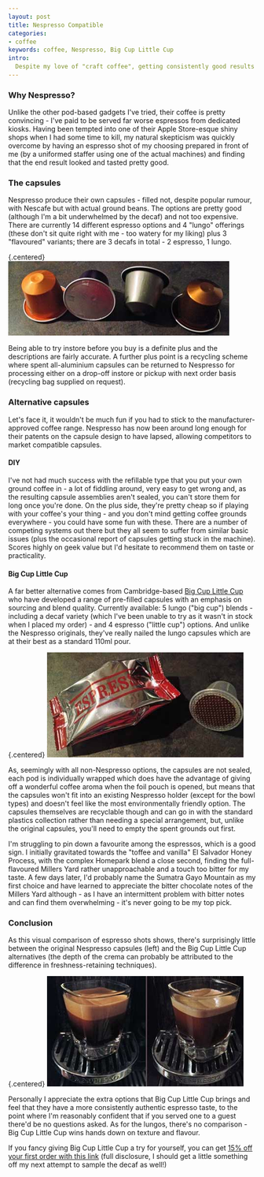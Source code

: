 ```yaml
---
layout: post
title: Nespresso Compatible
categories: 
- coffee
keywords: coffee, Nespresso, Big Cup Little Cup
intro:
  Despite my love of "craft coffee", getting consistently good results at home is tough - and may be too time-consuming, especially for a pre-work cuppa - so I have added a Nespresso machine to my setup for when my inner barista needs a day off (and so other householders and visitors can make something that doesn't involve opening a jar).
---
```


### Why Nespresso?

Unlike the other pod-based gadgets I've tried, their coffee is pretty convincing - I've paid to be served far worse espressos from dedicated kiosks. Having been tempted into one of their Apple Store-esque shiny shops when I had some time to kill, my natural skepticism was quickly overcome by having an espresso shot of my choosing prepared in front of me (by a uniformed staffer using one of the actual machines) and finding that the end result looked and tasted pretty good.

### The capsules

Nespresso produce their own capsules - filled not, despite popular rumour, with Nescafe but with actual ground beans. The options are pretty good (although I'm a bit underwhelmed by the decaf) and not too expensive. There are currently 14 different espresso options and 4 "lungo" offerings (these don't sit quite right with me - too watery for my liking) plus 3 "flavoured" variants; there are 3 decafs in total - 2 espresso, 1 lungo.

{.centered}
  ![shiny metal capsules](images/nespresso/capsules.jpg)

Being able to try instore before you buy is a definite plus and the descriptions are fairly accurate. A further plus point is a recycling scheme where spent all-aluminium capsules can be returned to Nespresso for processing either on a drop-off instore or pickup with next order basis (recycling bag supplied on request).

### Alternative capsules

Let's face it, it wouldn't be much fun if you had to stick to the manufacturer-approved coffee range. Nespresso has now been around long enough for their patents on the capsule design to have lapsed, allowing competitors to market compatible capsules.

#### DIY

I've not had much success with the refillable type that you put your own ground coffee in - a lot of fiddling around, very easy to get wrong and, as the resulting capsule assemblies aren't sealed, you can't store them for long once you're done. On the plus side, they're pretty cheap so if playing with your coffee's your thing - and you don't mind getting coffee grounds everywhere - you could have some fun with these. There are a number of competing systems out there but they all seem to suffer from similar basic issues (plus the occasional report of capsules getting stuck in the machine). Scores highly on geek value but I'd hesitate to recommend them on taste or practicality.

#### Big Cup Little Cup

A far better alternative comes from Cambridge-based [Big Cup Little Cup](http://bigcuplittlecup.com) who have developed a range of pre-filled capsules with an emphasis on sourcing and blend quality. Currently available: 5 lungo ("big cup") blends - including a decaf variety (which I've been unable to try as it wasn't in stock when I placed my order) - and 4 espresso ("little cup") options. And unlike the Nespresso originals, they've really nailed the lungo capsules which are at their best as a standard 110ml pour.

{.centered}
  ![individually wrapped](images/nespresso/compatible-capsule.jpg)

As, seemingly with all non-Nespresso options, the capsules are not sealed, each pod is individually wrapped which does have the advantage of giving off a wonderful coffee aroma when the foil pouch is opened, but means that the capsules won't fit into an existing Nespresso holder (except for the bowl types) and doesn't feel like the most environmentally friendly option. The capsules themselves are recyclable though and can go in with the standard plastics collection rather than needing a special arrangement, but, unlike the original capsules, you'll need to empty the spent grounds out first.

I'm struggling to pin down a favourite among the espressos, which is a good sign. I initially gravitated towards the "toffee and vanilla" El Salvador Honey Process, with the complex Homepark blend a close second, finding the full-flavoured Millers Yard rather unapproachable and a touch too bitter for my taste. A few days later, I'd probably name the Sumatra Gayo Mountain as my first choice and have learned to appreciate the bitter chocolate notes of the Millers Yard although - as I have an intermittent problem with bitter notes and can find them overwhelming - it's never going to be my top pick.

### Conclusion

As this visual comparison of espresso shots shows, there's surprisingly little between the original Nespresso capsules (left) and the Big Cup Little Cup alternatives (the depth of the crema can probably be attributed to the difference in freshness-retaining techniques).

{.centered}
  ![side by side](images/nespresso/shot-comparison.jpg)

Personally I appreciate the extra options that Big Cup Little Cup brings and feel that they have a more consistently authentic espresso taste, to the point where I'm reasonably confident that if you served one to a guest there'd be no questions asked. As for the lungos, there's no comparison - Big Cup Little Cup wins hands down on texture and flavour.

If you fancy giving Big Cup Little Cup a try for yourself, you can get [15% off your first order with this link](http://bigcuplittlecup.refr.cc/VMRD7MH) (full disclosure, I should get a little something off my next attempt to sample the decaf as well!)

